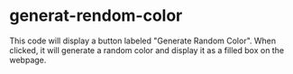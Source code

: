 # generat-rendom-color
This code will display a button labeled "Generate Random Color". When clicked, it will generate a random color and display it as a filled box on the webpage.

